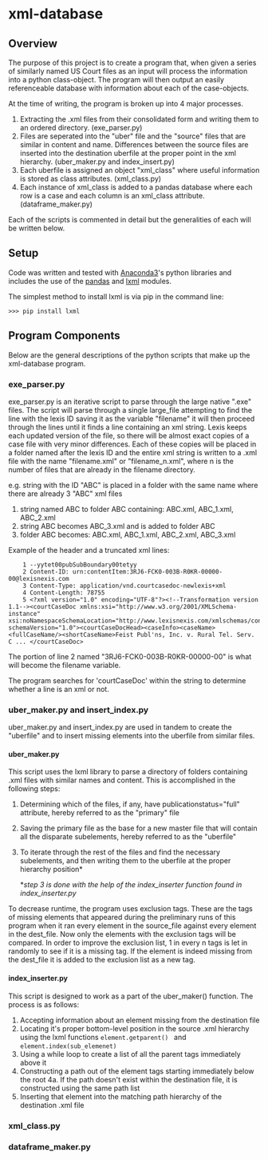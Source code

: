 # xml-database

## Overview

The purpose of this project is to create a program that, when given a series of similarly named US Court files as an input will process the information into a python class-object. The program will then output an easily referenceable database with information about each of the case-objects.

At the time of writing, the program is broken up into 4 major processes.
1. Extracting the .xml files from their consolidated form and writing them to an ordered directory. (exe_parser.py)
2. Files are seperated into the "uber" file and the "source" files that are similar in content and name. Differences between the source files are inserted into the destination uberfile at the proper point in the xml hierarchy. (uber_maker.py and index_insert.py)
3. Each uberfile is assigned an object "xml_class" where useful information is stored as class attributes. (xml_class.py)
4. Each instance of xml_class is added to a pandas database where each row is a case and each column is an xml_class attribute. (dataframe_maker.py)

Each of the scripts is commented in detail but the generalities of each will be written below.

## Setup
Code was written and tested with [Anaconda3](https://conda.io/docs/user-guide/install/download.html)'s python libraries and includes the use of the [pandas](https://pandas.pydata.org/) and [lxml](https://lxml.de/) modules.

The simplest method to install lxml is via pip in the command line:
```
>>> pip install lxml
```
## Program Components
Below are the general descriptions of the python scripts that make up the xml-database program.

### exe_parser.py

exe_parser.py is an iterative script to parse through the large native ".exe" files. The script will parse through a single large_file attempting to find the line with the lexis ID saving it as the variable "filename" it will then proceed through the lines until it finds a line containing an xml string. Lexis keeps each updated version of the file, so there will be almost exact copies of a case file with very minor differences. Each of these copies will be placed in a folder named after the lexis ID and the entire xml string is written to a .xml file with the name "filename.xml" or "filename_n.xml", where n is the number of files that are already in the filename directory.

e.g. string with the ID "ABC" is placed in a folder with the same name where there are already 3 "ABC" xml files

1. string named ABC to folder ABC containing: ABC.xml, ABC_1.xml, ABC_2.xml
2. string ABC becomes ABC_3.xml and is added to folder ABC
3. folder ABC becomes: ABC.xml, ABC_1.xml, ABC_2.xml, ABC_3.xml

Example of the header and a truncated xml lines:

```
	1 --yytet00pubSubBoundary00tetyy
	2 Content-ID: urn:contentItem:3RJ6-FCK0-003B-R0KR-00000-00@lexisnexis.com
	3 Content-Type: application/vnd.courtcasedoc-newlexis+xml
	4 Content-Length: 78755
	5 <?xml version="1.0" encoding="UTF-8"?><!--Transformation version 1.1--><courtCaseDoc xmlns:xsi="http://www.w3.org/2001/XMLSchema-instance" xsi:noNamespaceSchemaLocation="http://www.lexisnexis.com/xmlschemas/content/public/courtcasedoc/1/" schemaVersion="1.0"><courtCaseDocHead><caseInfo><caseName><fullCaseName/><shortCaseName>Feist Publ'ns, Inc. v. Rural Tel. Serv. C ... </courtCaseDoc>
```

The portion of line 2 named "3RJ6-FCK0-003B-R0KR-00000-00" is what will become the filename variable.

The program searches for 'courtCaseDoc' within the string to determine whether a line is an xml or not.
  
### uber_maker.py and insert_index.py
uber_maker.py and insert_index.py are used in tandem to create the "uberfile" and to insert missing elements into the uberfile from similar files.

#### uber_maker.py
This script uses the lxml library to parse a directory of folders containing .xml files with similar names and content.
This is accomplished in the following steps:

1. Determining which of the files, if any, have publicationstatus="full" attribute, hereby referred to as the "primary" file
2. Saving the primary file as the base for a new master file that will contain all the disparate subelements, hereby referred to as the "uberfile"
3. To iterate through the rest of the files and find the necessary subelements, and  then writing them to the uberfile at the proper hierarchy position*

	**step 3 is done with the help of the index_inserter function found in index_inserter.py*

To decrease runtime, the program uses exclusion tags. These are the tags of missing elements that appeared during the preliminary runs of this program when it ran every element in the source_file against every element in the dest_file. Now only the elements with the exclusion tags will be compared. In order to improve the exclusion list, 1 in every n tags is let in randomly to see if it is a missing tag. If the element is indeed missing from the dest_file it is added to the exclusion list as a new tag.

#### index_inserter.py
This script is designed to work as a part of the uber_maker() function. The process is as follows:
1. Accepting information about an element missing from the destination file
2. Locating it's proper bottom-level position in the source .xml hierarchy using the lxml functions ```element.getparent()
``` and ```element.index(sub_elemenet)```
3. Using a while loop to create a list of all the parent tags immediately above it
4. Constructing a path out of the element tags starting immediately below the root
    4a. If the path doesn't exist within the destination file, it is constructed using the same path list
5. Inserting that element into the matching path hierarchy of the destination .xml file

### xml_class.py
### dataframe_maker.py
